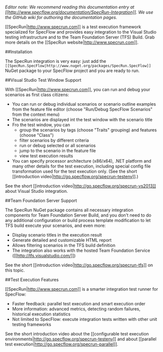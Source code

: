 _Editor note: We recommend reading this documentation entry at [[http://www.specflow.org/documentation/SpecRun-Integration]]. We use the GitHub wiki for authoring the documentation pages._

[[SpecRun|http://www.specrun.com]] is a test execution framework specialized for SpecFlow and provides easy integration to the Visual Studio testing infrastructure and to the Team Foundation Server (TFS) Build. Grab more details on the [[SpecRun website|http://www.specrun.com]].

##Installation

The SpecRun integration is very easy: just add the `[[SpecRun.SpecFlow|http://www.nuget.org/packages/SpecRun.SpecFlow]]` NuGet package to your SpecFlow project and you are ready to run. 

##Visual Studio Test Window Support

With [[SpecRun|http://www.specrun.com]], you can run and debug your scenarios as first class citizens:

* You can run or debug individual scenarios or scenario outline examples from the feature file editor (choose "Run/Debug SpecFlow Scenarios" from the context menu)
* The scenarios are displayed int the test window with the scenario title
* Fro the test window, you can 
  * group the scenarios by tags (choose "Traits" grouping) and features (choose "Class")
  * filter scenarios by different criteria
  * run or debug selected or all scenarios
  * jump to the scenario in the feature file
  * view test execution results
* You can specify processor architecture (x86/x64), .NET platform and many other details for the test execution, including special config file transformation used for the test execution only. (See the short [[introduction video|http://go.specflow.org/specrun-testenv]].)

See the short [[introduction video|http://go.specflow.org/specrun-vs2013]] about Visual Studio integration.

##Team Foundation Server Support

The SpecRun NuGet package contains all necessary integration components for Team Foundation Server Build, and you don't need to do any additional configuration or build process template modification to let TFS build execute your scenarios, and even more:

* Display scenario titles in the execution result
* Generate detailed and customizable HTML report
* Allows filtering scenarios in the TFS build definition
* The integration also works with the hosted Team Foundation Service ([[http://tfs.visualstudio.com/]])

See the short [[introduction video|http://go.specflow.org/specrun-tfs]] on this topic.

##Test Execution Features

[[SpecRun|http://www.specrun.com]] is a smarter integration test runner for SpecFlow: 

* Faster feedback: parallel test execution and smart execution order
* More information: advanced metrics, detecting random failures, historical execution statistics
* Not limited to SpecFlow: execute integration tests written with other unit testing frameworks

See the short introduction video about the [[configurable test execution environments|http://go.specflow.org/specrun-testenv]] and about [[parallel test execution|http://go.specflow.org/specrun-parallel]].
